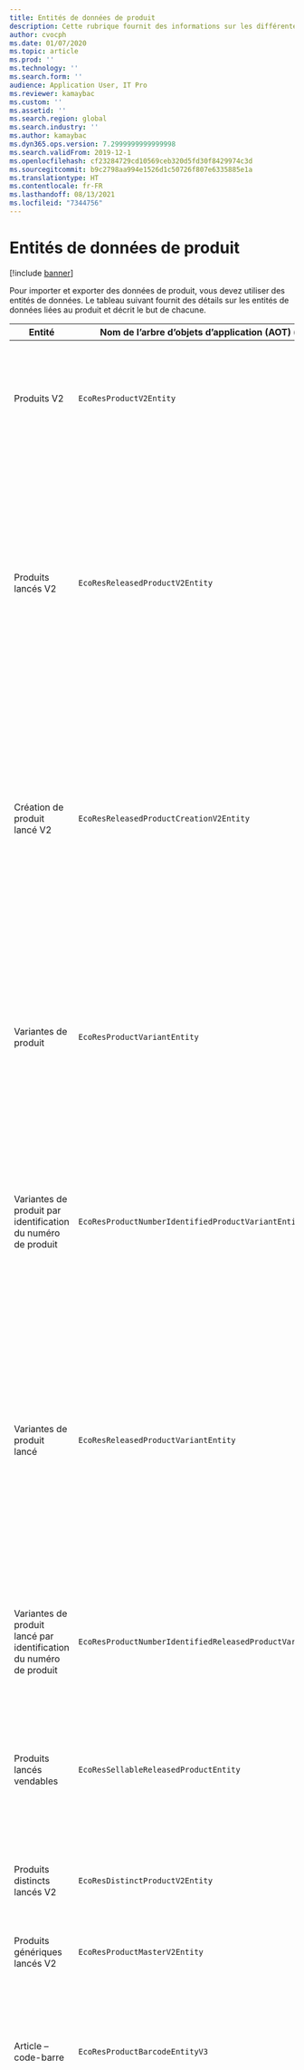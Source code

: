```yaml
---
title: Entités de données de produit
description: Cette rubrique fournit des informations sur les différentes entités pouvant être utilisées pour importer et exporter des données produit.
author: cvocph
ms.date: 01/07/2020
ms.topic: article
ms.prod: ''
ms.technology: ''
ms.search.form: ''
audience: Application User, IT Pro
ms.reviewer: kamaybac
ms.custom: ''
ms.assetid: ''
ms.search.region: global
ms.search.industry: ''
ms.author: kamaybac
ms.dyn365.ops.version: 7.2999999999999998
ms.search.validFrom: 2019-12-1
ms.openlocfilehash: cf23284729cd10569ceb320d5fd30f8429974c3d
ms.sourcegitcommit: b9c2798aa994e1526d1c50726f807e6335885e1a
ms.translationtype: HT
ms.contentlocale: fr-FR
ms.lasthandoff: 08/13/2021
ms.locfileid: "7344756"
---
```

# <a name="product-data-entities"></a>Entités de données de produit

[!include [banner](../includes/banner.md)]

Pour importer et exporter des données de produit, vous devez utiliser des entités de données. Le tableau suivant fournit des détails sur les entités de données liées au produit et décrit le but de chacune.

| Entité | Nom de l’arbre d’objets d’application (AOT) (type) | Notes |
|--------|-------------------------------------------|-------|
| Produits V2 | `EcoResProductV2Entity` | Cette entité est utilisée pour importer et exporter des produits distincts des produits partagés et des produits génériques. Elle permet des mises à jour. Elle ne prend pas en charge les opérations SQL basées sur un ensemble. Elle este activé pour le protocole OData (Open Data Protocol). |
| Produits lancés V2 | `EcoResReleasedProductV2Entity` | Cette entité est utilisée pour importer et exporter des produits distincts des produits lancés et des produits génériques. Elle permet des mises à jour. Cela nécessite que le produit partagé soit déjà créé. Lorsqu’un nouveau produit commercialisé est importé, une version du produit partagé est créée. Il existe également des entités distinctes qui peuvent être utilisées pour importer et exporter des produits génériques lancés et des variantes distinctes lancées. Cette entité ne prend pas en charge les opérations SQL basées sur un ensemble ni les opérations de suppression. Elle est activée pour OData. |
| Création de produit lancé V2 | `EcoResReleasedProductCreationV2Entity` | Cette entité est utilisée pour importer des produits partagés et des produits lancés en une seule étape. Bien qu’elle prenne en charge les exportations, cette utilisation n’est pas recommandée, car le but de l’entité est la création de produits. Elle ne prend pas en charge les mises à jour. Elle prend en charge un ensemble limité de champs (champs disponibles dans la boîte de dialogue de création de produit). Elle ne prend pas en charge les opérations SQL basées sur un ensemble. Elle n’est pas exposé via OData. |
| Variantes de produit | `EcoResProductVariantEntity` | Cette entité est utilisée pour importer et exporter des variantes de produit partagées. Elle permet des mises à jour. Cela nécessite que des valeurs de dimension soient déjà créées. La clé d’intégration correspond au produit générique plus les dimensions du produit. Cette entité ne prend pas en charge les opérations SQL basées sur un ensemble. Elle est activée pour OData. Elle prend en charge les opérations de suppression. Elle ne peut pas être étendue par l’ajout de nouvelles dimensions de produit. |
| Variantes de produit par identification du numéro de produit | `EcoResProductNumberIdentifiedProductVariantEntity` | Cette entité est utilisée pour importer et exporter des variantes de produit partagées. Elle permet des mises à jour. Cela nécessite que des valeurs de dimension soient déjà créées. La clé d’intégration est le numéro de produit (alors que la clé d’intégration pour l’entité **Variantes de produits** est le produit générique plus les dimensions du produit). |
| Variantes de produit lancé | `EcoResReleasedProductVariantEntity` | Cette entité est utilisée pour importer et exporter des variantes de produit lancées. Elle permet des mises à jour. Cela nécessite que les variantes de produit partagées soit déjà créées. Lorsqu’une nouvelle variante de produit commercialisé est importée, une variante du produit partagé est créée. Cette entité ne prend pas en charge les opérations SQL basées sur un ensemble. Elle est activée pour OData. Bien qu’elle prenne en charge les opérations de suppression, cette utilisation entraîne actuellement une corruption des données en raison d’un bogue dans la plateforme actuelle. Cette entité ne peut pas être étendue par l’ajout de nouvelles dimensions de produit. |
| Variantes de produit lancé par identification du numéro de produit | `EcoResProductNumberIdentifiedReleasedProductVariantEntity` | Cette entité ressemble à l’entité **Variantes de produit lancé**, mais la clé d’intégration est le numéro de produit au lieu du produit générique plus les dimensions du produit. Elle ne peut pas être étendue par l’ajout de nouvelles dimensions de produit. |
| Produits lancés vendables | `EcoResSellableReleasedProductEntity` | Cette entité est utilisée pour exporter uniquement des produits vendables. Les produits vendables sont des produits ayant toutes les informations requises pour être utilisés dans une commande client. Les mêmes règles s’appliquent lorsqu’un produit est validé avec la fonction **Valider** sur la page **Produits lancés**. |
| Produits distincts lancés V2 | `EcoResDistinctProductV2Entity` | Cette entité est utilisée pour exporter uniquement des produits distincts. Ces produits distincts peuvent être des produits, des produits de sous-types et des variantes de produit. |
| Produits génériques lancés V2 | `EcoResProductMasterV2Entity` | Cette entité est utilisée pour importer et exporter des produits génériques. Elle n’est pas activée pour la gestion des données. |
| Article – code-barre | `EcoResProductBarcodeEntityV3` | Cette entité est utilisée pour exporter des produits et des codes-barres. Cette entité n’autorise pas le suivi des modifications, les mises à jour ou les suppressions. Pour utiliser le suivi des modifications, les mises à jour ou les suppressions de codes-barres, utilisez l’entité **Article – association de codes-barres**. |
| Article - association de codes-barres | `EcoResProductBarcodeAssociationEntity` | Cette entité est utilisée pour exporter des produits et des codes-barres. Il permet le suivi des modifications, les mises à jour et les suppressions. Pour utiliser l’entité, la fonctionnalité *Article – améliorations du code-barres* doit être activé dans [gestion des fonctionnalités](../../fin-ops-core/fin-ops/get-started/feature-management/feature-management-overview.md). Sa clé d’entité est `AssociationID`, qui crée l’association entre le code-barres et le produit. Pour ajouter la prise en charge de cette clé, la table `InventitemBarcodeAssociation` sera renseignée pour les données de code-barres de l’article existant lorsque vous activez la fonction. La table est remplie à l’aide d’un traitement par lots et si votre table de codes-barres contient un grand nombre d’enregistrements, l’exécution du traitement par lots peut prendre un temps considérable. Par conséquent, nous vous recommandons de prévoir d’activer la fonctionnalité (et donc d’exécuter le travail par lots) à un moment qui correspond à votre calendrier d’activité. |
| États du cycle de vie des produits | `EcoResProductLifecycleSateEntity` | Cette entité est utilisée pour importer et exporter les différents états du cycle de vie du produit qui peuvent être attribués à un produit. |

> [!NOTE]
> Vous pouvez utiliser l’entité de données **Produits lancés V2** pour importer des produits dans le système uniquement si le produit partagé a déjà été créé. Sinon, pour importer des produits dans le système, vous devez utiliser l’entité de données **Création de produit**.


[!INCLUDE[footer-include](../../includes/footer-banner.md)]